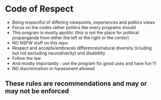 # Code of Respect

- Being respectful of differing viewpoints, experiences and politics views
- Focus on the codes rather politics like every programs should
- This program is mostly apolitic (this is not the place for political propanganda from either the left or the right or the center)
- NO NSFW stuff on this repo
- Respect and accepts/embraces differences/natural diversity (icluding but not excluding neurodiverity) and disablitity
- Follow the law
- And mostly importantly : use the program for good uses and have fun !!!
- NO discrimination or harassment allowed

## These rules are recommendations and may or may not be enforced
